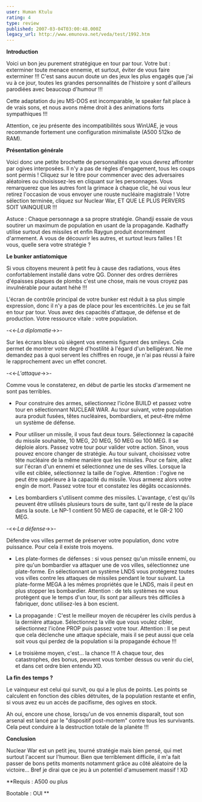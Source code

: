 ```yaml
---
user: Human Ktulu
rating: 4
type: review
published: 2007-03-04T03:00:48.000Z
legacy_url: http://www.emunova.net/veda/test/1992.htm
---
```

**Introduction**  

  

Voici un bon jeu purement stratégique en tour par tour. Votre but : exterminer toute menace ennemie, et surtout, éviter de vous faire exterminer !!! C'est sans aucun doute un des jeux les plus engagés que j'ai vu à ce jour, toutes les grandes personnalités de l'histoire y sont d'ailleurs parodiées avec beaucoup d'humour !!!  

  

Cette adaptation du jeu MS-DOS est incomparable, le speaker fait place à de vrais sons, et nous avons même droit à des animations forts sympathiques !!!  

  

Attention, ce jeu présente des incompatibilités sous WinUAE, je vous recommande fortement une configuration minimaliste (A500 512ko de RAM).  

  

  

**Présentation générale**  

  

Voici donc une petite brochette de personnalités que vous devrez affronter par ogives interposées. Il n'y a pas de règles d'engagement, tous les coups sont permis ! Cliquez sur le titre pour commencer avec des adversaires aléatoires ou choisissez-les en cliquant sur les personnages. Vous remarquerez que les autres font la grimace à chaque clic, hé oui vous leur retirez l'occasion de vous envoyer une rouste nucléaire magistrale ! Votre sélection terminée, cliquez sur Nuclear War, ET QUE LE PLUS PERVERS SOIT VAINQUEUR !!!  

  

Astuce : Chaque personnage a sa propre stratégie. Ghandji essaie de vous soutirer un maximum de population en usant de la propagande. Kadhaffy utilise surtout des missiles et enfin Raygun produit énormément d'armement. A vous de découvrir les autres, et surtout leurs failles ! Et vous, quelle sera votre stratégie ?  

  

  

**Le bunker antiatomique**  

  

Si vous citoyens meurent à petit feu à cause des radiations, vous êtes confortablement installé dans votre QG. Donner des ordres derrières d'épaisses plaques de plombs c'est une chose, mais ne vous croyez pas invulnérable pour autant héhé !!!  

  

L'écran de contrôle principal de votre bunker est réduit à sa plus simple expression, donc il n'y a pas de place pour les excentricités. Le jeu se fait en tour par tour. Vous avez des capacités d'attaque, de défense et de production. Votre ressource vitale : votre population.  

  

-<<-_La diplomatie_-\>\>-  

Sur les écrans bleus où siègent vos ennemis figurent des smileys. Cela permet de montrer votre degré d'hostilité à l'égard d'un belligérant. Ne me demandez pas à quoi servent les chiffres en rouge, je n'ai pas réussi à faire le rapprochement avec un effet concret.  

  

-<<-_L'attaque_-\>\>-  

Comme vous le constaterez, en début de partie les stocks d'armement ne sont pas terribles.  

  

+ Pour construire des armes, sélectionnez l'icône BUILD et passez votre tour en sélectionnant NUCLEAR WAR. Au tour suivant, votre population aura produit fusées, têtes nucléaires, bombardiers, et peut-être même un système de défense.  

  

+ Pour utiliser un missile, il vous faut deux tours. Sélectionnez la capacité du missile souhaitée, 10 MEG, 20 MEG, 50 MEG ou 100 MEG. Il se déploie alors. Passez votre tour pour valider votre action. Sinon, vous pouvez encore changer de stratégie. Au tour suivant, choisissez votre tête nucléaire de la même manière que les missiles. Pour ce faire, allez sur l'écran d'un ennemi et sélectionnez une de ses villes. Lorsque la ville est ciblée, sélectionnez la taille de l'ogive. Attention : l'ogive ne peut être supérieure à la capacité du missile. Vous armerez alors votre engin de mort. Passez votre tour et constatez les dégâts occasionnés.  

  

+ Les bombardiers s'utilisent comme des missiles. L'avantage, c'est qu'ils peuvent être utilisés plusieurs tours de suite, tant qu'il reste de la place dans la soute. Le NP-1 contient 50 MEG de capacité, et le GR-2 100 MEG.  

  

-<<-_La défense_-\>\>-  

Défendre vos villes permet de préserver votre population, donc votre puissance. Pour cela il existe trois moyens.  

  

+ Les plate-formes de défenses : si vous pensez qu'un missile ennemi, ou pire qu'un bombardier va attaquer une de vos villes, sélectionnez une plate-forme. En sélectionnant un système LNDS vous protégerez toutes vos villes contre les attaques de missiles pendant le tour suivant. La plate-forme MEGA à les mêmes propriétés que le LNDS, mais il peut en plus stopper les bombardier. Attention : de tels systèmes ne vous protègent que le temps d'un tour, ils sont par ailleurs très difficiles à fabriquer, donc utilisez-les à bon escient.  

  

+ La propagande : C'est le meilleur moyen de récupérer les civils perdus à la dernière attaque. Sélectionnez la ville que vous voulez cibler, sélectionnez l'icône PROP puis passez votre tour. Attention : Il se peut que cela déclenche une attaque spéciale, mais il se peut aussi que cela soit vous qui perdez de la population si la propagande échoue !!!  

  

+ Le troisième moyen, c'est... la chance !!! A chaque tour, des catastrophes, des bonus, peuvent vous tomber dessus ou venir du ciel, et dans cet ordre bien entendu XD.  

  

  

**La fin des temps ?**  

  

Le vainqueur est celui qui survit, ou qui a le plus de points. Les points se calculent en fonction des cibles détruites, de la population restante et enfin, si vous avez eu un accès de pacifisme, des ogives en stock.  

  

Ah oui, encore une chose, lorsqu'un de vos ennemis disparaît, tout son arsenal est lancé par le "dispositif post-mortem" contre tous les survivants. Cela peut conduire à la destruction totale de la planète !!!  

  

  

**Conclusion**  

  

Nuclear War est un petit jeu, tourné stratégie mais bien pensé, qui met surtout l'accent sur l'humour. Bien que terriblement difficile, il m'a fait passer de bons petits moments notamment grâce au côté aléatoire de la victoire... Bref je dirai que ce jeu à un potentiel d'amusement massif ! XD  

  

  

**Requis : A500 ou plus  

  

Bootable : OUI **